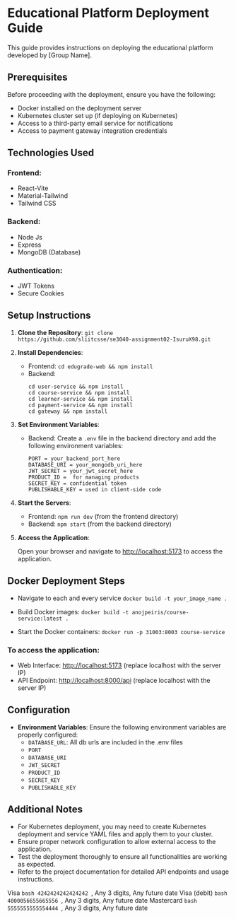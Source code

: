 # Educational Platform Deployment Guide

This guide provides instructions on deploying the educational platform developed by [Group Name].

## Prerequisites

Before proceeding with the deployment, ensure you have the following:

- Docker installed on the deployment server
- Kubernetes cluster set up (if deploying on Kubernetes)
- Access to a third-party email service for notifications
- Access to payment gateway integration credentials

## Technologies Used

### Frontend:

- React-Vite
- Material-Tailwind
- Tailwind CSS

### Backend:

- Node Js
- Express
- MongoDB (Database)

### Authentication:

- JWT Tokens
- Secure Cookies

## Setup Instructions

1. **Clone the Repository**: `git clone https://github.com/sliitcsse/se3040-assignment02-IsuruX98.git`

2. **Install Dependencies**:

   - Frontend: `cd edugrade-web && npm install`
   - Backend:
     ```
     cd user-service && npm install
     cd course-service && npm install
     cd learner-service && npm install
     cd payment-service && npm install
     cd gateway && npm install
     ```

3. **Set Environment Variables**:

   - Backend:
     Create a `.env` file in the backend directory and add the following environment variables:
     ```
     PORT = your_backend_port_here
     DATABASE_URI = your_mongodb_uri_here
     JWT_SECRET = your_jwt_secret_here
     PRODUCT_ID =  for managing products
     SECRET_KEY = confidential token
     PUBLISHABLE_KEY = used in client-side code
     ```

4. **Start the Servers**:

   - Frontend: `npm run dev` (from the frontend directory)
   - Backend: `npm start` (from the backend directory)

5. **Access the Application**:

   Open your browser and navigate to [http://localhost:5173](http://localhost:5173) to access the application.

## Docker Deployment Steps

- Navigate to each and every service
  `docker build -t your_image_name .`
- Build Docker images:
  `docker build -t anojpeiris/course-service:latest .`

- Start the Docker containers:
  `docker run -p 31003:8003 course-service`

### To access the application:

- Web Interface: [http://localhost:5173](http://localhost:5173) (replace localhost with the server IP)
- API Endpoint: [http://localhost:8000/api](http://localhost:8000/api) (replace localhost with the server IP)

## Configuration

- **Environment Variables**:
  Ensure the following environment variables are properly configured:
  - `DATABASE_URL`: All db urls are included in the .env files
  - `PORT`
  - `DATABASE_URI`
  - `JWT_SECRET`
  - `PRODUCT_ID`
  - `SECRET_KEY`
  - `PUBLISHABLE_KEY`

## Additional Notes

- For Kubernetes deployment, you may need to create Kubernetes deployment and service YAML files and apply them to your cluster.
- Ensure proper network configuration to allow external access to the application.
- Test the deployment thoroughly to ensure all functionalities are working as expected.
- Refer to the project documentation for detailed API endpoints and usage instructions.

Visa `bash 4242424242424242 `, Any 3 digits, Any future date
Visa (debit) `bash 4000056655665556 `, Any 3 digits, Any future date
Mastercard `bash 5555555555554444 `, Any 3 digits, Any future date
